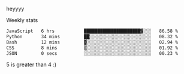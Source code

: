heyyyy

Weekly stats
<!--START_SECTION:waka-->

```txt
JavaScript   6 hrs           █████████████████████▓░░░   86.58 %
Python       34 mins         ██░░░░░░░░░░░░░░░░░░░░░░░   08.32 %
Bash         12 mins         ▓░░░░░░░░░░░░░░░░░░░░░░░░   02.94 %
CSS          8 mins          ▒░░░░░░░░░░░░░░░░░░░░░░░░   01.92 %
JSON         0 secs          ░░░░░░░░░░░░░░░░░░░░░░░░░   00.23 %
```

<!--END_SECTION:waka-->
5 is greater than 4 :)
